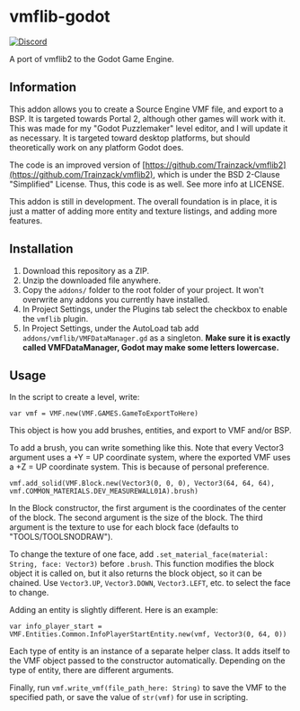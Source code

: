 # vmflib-godot
[![Discord](https://img.shields.io/discord/678074864346857482?logo=discord&style=flat-square)](https://discord.gg/ASgHfkX/)

A port of vmflib2 to the Godot Game Engine.

## Information

This addon allows you to create a Source Engine VMF file, and export to a BSP.
It is targeted towards Portal 2, although other games will work with it.
This was made for my "Godot Puzzlemaker" level editor, and I will update it as necessary.
It is targeted toward desktop platforms, but should theoretically work on any platform Godot does.

The code is an improved version of [https://github.com/Trainzack/vmflib2](https://github.com/Trainzack/vmflib2), which is under the BSD 2-Clause "Simplified" License.
Thus, this code is as well. See more info at LICENSE.

This addon is still in development. The overall foundation is in place, it is just a matter of adding more entity and texture listings, and adding more features.

## Installation

1. Download this repository as a ZIP.
2. Unzip the downloaded file anywhere.
3. Copy the `addons/` folder to the root folder of your project. It won't overwrite any addons you currently have installed.
4. In Project Settings, under the Plugins tab select the checkbox to enable the `vmflib` plugin.
5. In Project Settings, under the AutoLoad tab add `addons/vmflib/VMFDataManager.gd` as a singleton.
   **Make sure it is exactly called VMFDataManager, Godot may make some letters lowercase.**

## Usage

In the script to create a level, write:

`var vmf = VMF.new(VMF.GAMES.GameToExportToHere)`

This object is how you add brushes, entities, and export to VMF and/or BSP.

To add a brush, you can write something like this.
Note that every Vector3 argument uses a +Y = UP coordinate system, where the exported VMF uses a +Z = UP coordinate system.
This is because of personal preference.

`vmf.add_solid(VMF.Block.new(Vector3(0, 0, 0), Vector3(64, 64, 64), vmf.COMMON_MATERIALS.DEV_MEASUREWALL01A).brush)`

In the Block constructor, the first argument is the coordinates of the center of the block.
The second argument is the size of the block.
The third argument is the texture to use for each block face (defaults to "TOOLS/TOOLSNODRAW").

To change the texture of one face, add `.set_material_face(material: String, face: Vector3)` before `.brush`.
This function modifies the block object it is called on, but it also returns the block object, so it can be chained.
Use `Vector3.UP`, `Vector3.DOWN`, `Vector3.LEFT`, etc. to select the face to change.

Adding an entity is slightly different. Here is an example:

`var info_player_start = VMF.Entities.Common.InfoPlayerStartEntity.new(vmf, Vector3(0, 64, 0))`

Each type of entity is an instance of a separate helper class.
It adds itself to the VMF object passed to the constructor automatically.
Depending on the type of entity, there are different arguments.

Finally, run `vmf.write_vmf(file_path_here: String)` to save the VMF to the specified path, or save the value of `str(vmf)` for use in scripting.
